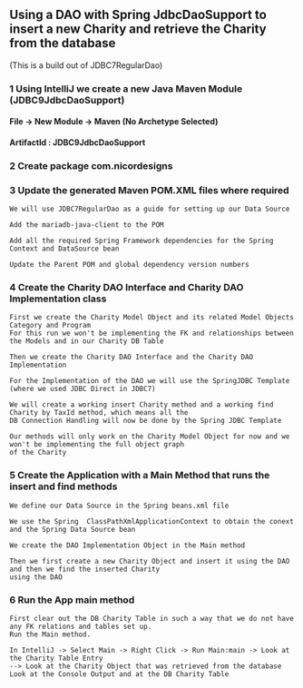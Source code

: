 ## Using a DAO with Spring JdbcDaoSupport to insert a new Charity and retrieve the Charity from the database

(This is a build out of JDBC7RegularDao)

### 1 Using IntelliJ we create a new Java Maven Module (JDBC9JdbcDaoSupport)

#### File -> New Module -> Maven (No Archetype Selected)

#### ArtifactId : JDBC9JdbcDaoSupport

### 2 Create package com.nicordesigns

### 3 Update the generated Maven POM.XML files where required

    We will use JDBC7RegularDao as a guide for setting up our Data Source    

    Add the mariadb-java-client to the POM     

    Add all the required Spring Framework dependencies for the Spring Context and DataSource bean

    Update the Parent POM and global dependency version numbers

### 4  Create the Charity DAO Interface and Charity DAO Implementation class

    First we create the Charity Model Object and its related Model Objects Category and Program
    For this run we won't be implementing the FK and relationships between the Models and in our Charity DB Table
    
    Then we create the Charity DAO Interface and the Charity DAO Implementation

    For the Implementation of the DAO we will use the SpringJDBC Template (where we used JDBC Direct in JDBC7)

    We will create a working insert Charity method and a working find Charity by TaxId method, which means all the
    DB Connection Handling will now be done by the Spring JDBC Template

    Our methods will only work on the Charity Model Object for now and we won't be implementing the full object graph
    of the Charity

### 5  Create the Application with a Main Method that runs the insert and find methods

    We define our Data Source in the Spring beans.xml file

    We use the Spring  ClassPathXmlApplicationContext to obtain the conext and the Spring Data Source bean

    We create the DAO Implementation Object in the Main method

    Then we first create a new Charity Object and insert it using the DAO and then we find the inserted Charity
    using the DAO

### 6 Run the App main method

    First clear out the DB Charity Table in such a way that we do not have any FK relations and tables set up.
    Run the Main method.

    In IntelliJ -> Select Main -> Right Click -> Run Main:main -> Look at the Charity Table Entry
    --> Look at the Charity Object that was retrieved from the database
    Look at the Console Output and at the DB Charity Table